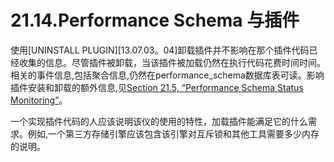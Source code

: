 # 21.14.Performance Schema 与插件

使用[UNINSTALL PLUGIN][13.07.03。04]卸载插件并不影响在那个插件代码已经收集的信息。尽管插件被卸载，当该插件被加载仍然在执行代码花费时间时间。相关的事件信息,包括聚合信息,仍然在performance\_schema数据库表可读。影响插件安装和卸载的额外信息,见[Section 21.5, “Performance Schema Status Monitoring”](./21.05.00_Performance_Schema_Status_Monitoring.md)。　　　　

一个实现插件代码的人应该说明该仪的使用的特性，加载插件能满足它的什么需求。例如,一个第三方存储引擎应该包含该引擎对互斥锁和其他工具需要多少内存的说明。



[13.07.03.04]:../chapter13/13.07.03_Plugin_and_User-Defined_Function_Statements.md#13.07.03.04